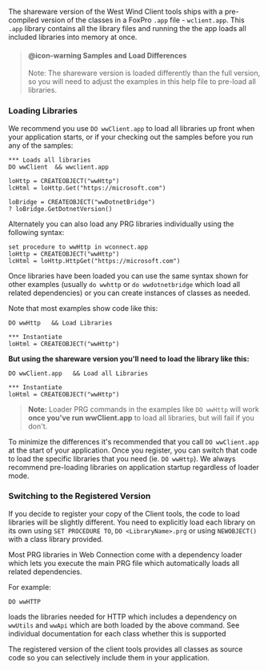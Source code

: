 ﻿The shareware version of the West Wind Client tools ships with a pre-compiled version of the classes in a FoxPro `.app` file - `wclient.app`. This `.app` library contains all the library files and running the the app loads all included libraries into memory at once.

> #### @icon-warning Samples and Load Differences
> Note: The shareware version is loaded differently than the full version, so you will need to adjust the examples in this help file to pre-load all libraries.

### Loading Libraries
We recommend you use `DO wwClient.app` to load all libraries up front when your application starts, or if your checking out the samples before you run any of the samples:

```foxpro
*** Loads all libraries
DO wwClient  && wwclient.app

loHttp = CREATEOBJECT("wwHttp")
lcHtml = loHttp.Get("https://microsoft.com")

loBridge = CREATEOBJECT("wwDotnetBridge")
? loBridge.GetDotnetVersion()
```

Alternately you can also load any PRG libraries individually using the following syntax:

```foxpro
set procedure to wwHttp in wconnect.app
loHttp = CREATEOBJECT("wwHttp")
lcHtml = loHttp.HttpGet("https://microsoft.com")
```

Once libraries have been loaded you can use the same syntax shown for other examples (usually `do wwhttp` or `do wwdotnetbridge` which load all related dependencies) or you can create instances of classes as needed.

Note that most examples show code like this:

```foxpro
DO wwHttp   && Load Libraries

*** Instantiate
loHtml = CREATEOBJECT("wwHttp")
```

**But using the shareware version you'll need to load the library like this:**

```foxpro
DO wwClient.app   && Load all Libraries

*** Instantiate
loHtml = CREATEOBJECT("wwHttp")
```

> **Note:** Loader PRG commands in the examples like `DO wwHttp` will work **once you've run wwClient.app** to load all libraries, but will fail if you don't.

To minimize the differences it's recommended that you call `DO wwClient.app` at the start of your application. Once you register, you can switch that code to load the specific libraries that you need (ie. `DO wwHttp`). We always recommend pre-loading libraries on application startup regardless of loader mode.

### Switching to the Registered Version
If you decide to register your copy of the Client tools, the code to load libraries will be slightly different. You need to explicitly load each library on its own using `SET PROCEDURE TO`, `DO <LibraryName>.prg` or using `NEWOBJECT()` with a class library provided.

Most PRG libraries in Web Connection come with a dependency loader which lets you execute the main PRG file which automatically loads all related dependencies.

For example:

```foxpro
DO wwHTTP
```

loads the libraries needed for HTTP which includes a dependency on `wwUtils` and `wwApi` which are both loaded by the above command. See individual documentation for each class whether this is supported 

The registered version of the client tools provides all classes as source code so you can selectively include them in your application.